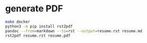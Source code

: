 # generate PDF

```bash
make docker
python3 -m pip install rst2pdf
pandoc --from=markdown --to=rst --output=resume.rst resume.md
rst2pdf resume.rst resume.pdf
```
